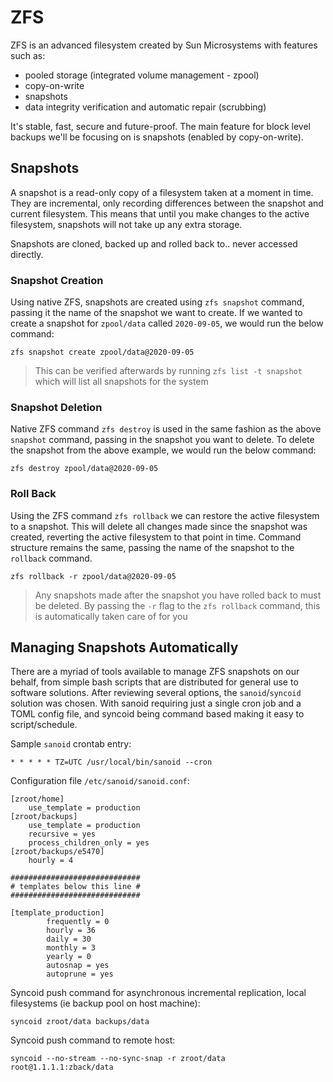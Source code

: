 # ZFS

ZFS is an advanced filesystem created by Sun Microsystems with features such as:
- pooled storage (integrated volume management - zpool)
- copy-on-write
- snapshots
- data integrity verification and automatic repair (scrubbing)

It's stable, fast, secure and future-proof. The main feature for block level backups we'll be focusing on is snapshots (enabled by copy-on-write).

## Snapshots

A snapshot is a read-only copy of a filesystem taken at a moment in time. They are incremental, only recording differences between the snapshot and current filesystem. This means that until you make changes to the active filesystem, snapshots will not take up any extra storage. 

Snapshots are cloned, backed up and rolled back to.. never accessed directly.

### Snapshot Creation

Using native ZFS, snapshots are created using `zfs snapshot` command, passing it the name of the snapshot we want to create. If we wanted to create a snapshot for `zpool/data` called `2020-09-05`, we would run the below command:
```
zfs snapshot create zpool/data@2020-09-05
```
> This can be verified afterwards by running `zfs list -t snapshot`
> which will list all snapshots for the system

### Snapshot Deletion

Native ZFS command `zfs destroy` is used in the same fashion as the above `snapshot` command, passing in the snapshot you want to delete. To delete the snapshot from the above example, we would run the below command:
```
zfs destroy zpool/data@2020-09-05
```

### Roll Back

Using the ZFS command `zfs rollback` we can restore the active filesystem to a snapshot. This will delete all changes made since the snapshot was created, reverting the active filesystem to that point in time. Command structure remains the same, passing the name of the snapshot to the `rollback` command.
```
zfs rollback -r zpool/data@2020-09-05
```
> Any snapshots made after the snapshot you have rolled back to must be deleted.
> By passing the `-r` flag to the `zfs rollback` command, this is automatically taken care of for you

## Managing Snapshots Automatically

There are a myriad of tools available to manage ZFS snapshots on our behalf, from simple bash scripts that are distributed for general use to software solutions. After reviewing several options, the `sanoid`/`syncoid` solution was chosen. With sanoid requiring just a single cron job and a TOML config file, and syncoid being command based making it easy to script/schedule.

Sample `sanoid` crontab entry:
```
* * * * * TZ=UTC /usr/local/bin/sanoid --cron
```

Configuration file `/etc/sanoid/sanoid.conf`:
```
[zroot/home]
	use_template = production
[zroot/backups]
	use_template = production
	recursive = yes
	process_children_only = yes
[zroot/backups/e5470]
	hourly = 4

#############################
# templates below this line #
#############################

[template_production]
        frequently = 0
        hourly = 36
        daily = 30
        monthly = 3
        yearly = 0
        autosnap = yes
        autoprune = yes
```

Syncoid push command for asynchronous incremental replication, local filesystems (ie backup pool on host machine):
```
syncoid zroot/data backups/data
```

Syncoid push command to remote host:
```
syncoid --no-stream --no-sync-snap -r zroot/data root@1.1.1.1:zback/data
```
